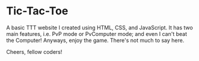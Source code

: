 # Tic-Tac-Toe

A basic TTT website I created using HTML, CSS, and JavaScript. It has two main features, i.e. PvP mode or PvComputer mode; and even I can't beat the Computer!
Anyways, enjoy the game. There's not much to say here.

Cheers, fellow coders!
